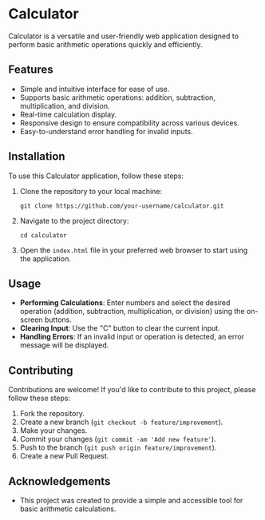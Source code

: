 # Calculator

Calculator is a versatile and user-friendly web application designed to perform basic arithmetic operations quickly and efficiently.

## Features

- Simple and intuitive interface for ease of use.
- Supports basic arithmetic operations: addition, subtraction, multiplication, and division.
- Real-time calculation display.
- Responsive design to ensure compatibility across various devices.
- Easy-to-understand error handling for invalid inputs.

## Installation

To use this Calculator application, follow these steps:

1. Clone the repository to your local machine:

   ```
   git clone https://github.com/your-username/calculator.git
   ```

2. Navigate to the project directory:

   ```
   cd calculator
   ```

3. Open the `index.html` file in your preferred web browser to start using the application.

## Usage

- **Performing Calculations**: Enter numbers and select the desired operation (addition, subtraction, multiplication, or division) using the on-screen buttons.
- **Clearing Input**: Use the "C" button to clear the current input.
- **Handling Errors**: If an invalid input or operation is detected, an error message will be displayed.

## Contributing

Contributions are welcome! If you'd like to contribute to this project, please follow these steps:

1. Fork the repository.
2. Create a new branch (`git checkout -b feature/improvement`).
3. Make your changes.
4. Commit your changes (`git commit -am 'Add new feature'`).
5. Push to the branch (`git push origin feature/improvement`).
6. Create a new Pull Request.

## Acknowledgements

- This project was created to provide a simple and accessible tool for basic arithmetic calculations.
